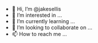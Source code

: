 - 👋 Hi, I’m @jakesellis
- 👀 I’m interested in ...
- 🌱 I’m currently learning ...
- 💞️ I’m looking to collaborate on ...
- 📫 How to reach me ...

<!---
jakesellis/jakesellis is a ✨ special ✨ repository because its `README.md` (this file) appears on your GitHub profile.
You can click the Preview link to take a look at your changes.
--->
